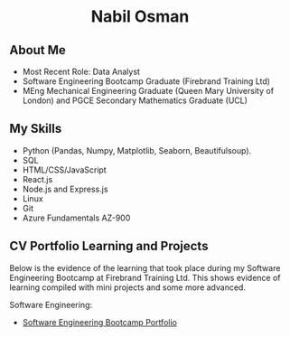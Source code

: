 <h1 align="center">Nabil Osman <img width="35"></h1>

## About Me

- Most Recent Role: Data Analyst 
- Software Engineering Bootcamp Graduate (Firebrand Training Ltd)
- MEng Mechanical Engineering Graduate (Queen Mary University of London) and PGCE Secondary Mathematics Graduate (UCL) 

## My Skills

- Python (Pandas, Numpy, Matplotlib, Seaborn, Beautifulsoup).
- SQL
- HTML/CSS/JavaScript
- React.js
- Node.js and Express.js
- Linux
- Git
- Azure Fundamentals AZ-900

## CV Portfolio Learning and Projects

Below is the evidence of the learning that took place during my Software Engineering Bootcamp at Firebrand Training Ltd. This shows evidence of learning compiled with mini projects and some more advanced. 

Software Engineering:

- [Software Engineering Bootcamp Portfolio ]([https://github.com/nabilosman21/StockMarketPredictor](https://github.com/nabilosman21/Software-Engineering-Bootcamp-/tree/master)https://github.com/nabilosman21/Software-Engineering-Bootcamp-/tree/master)
